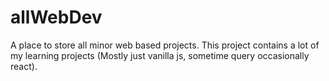 # allWebDev
A place to store all minor web based projects.
This project contains a lot of my learning projects (Mostly just vanilla js, sometime query occasionally react). 
